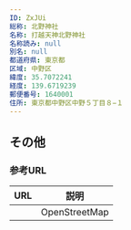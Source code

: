 ```yaml
---
ID: ZxJUi
総称: 北野神社
名称: 打越天神北野神社
名称読み: null
別名: null
都道府県: 東京都
区域: 中野区
緯度: 35.7072241
経度: 139.6719239
郵便番号: 1640001
住所: 東京都中野区中野５丁目８−１
---
```


## その他

### 参考URL

| URL | 説明          |
| --- | ------------- |
|     | OpenStreetMap |
